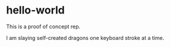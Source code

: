 # hello-world
This is a proof of concept rep.

I am slaying self-created dragons one keyboard stroke at a time.

